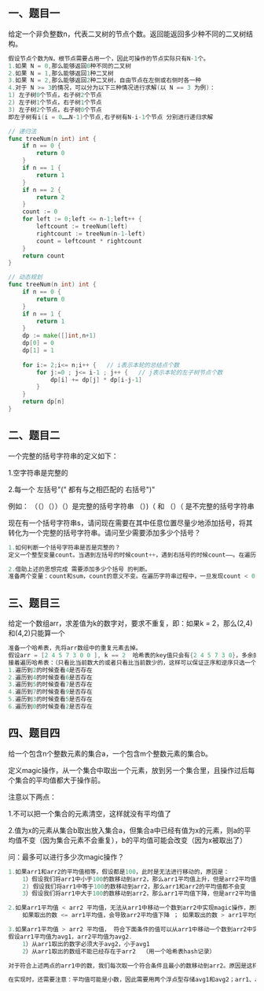 ## 一、题目一

给定一个非负整数n，代表二叉树的节点个数。返回能返回多少种不同的二叉树结构。

```go
假设节点个数为N，根节点需要占用一个，因此可操作的节点实际只有N-1个。
1.如果 N = 0,那么能够返回0种不同的二叉树
2.如果 N = 1,那么能够返回1种二叉树
3.如果 N = 2,那么能够返回2种二叉树，自由节点在左侧或右侧时各一种
4.对于 N >= 3的情况，可以分为以下三种情况进行求解(以 N == 3 为例)：
1) 左子树0个节点，右子树2个节点
2) 左子树1个节点，右子树1个节点
3) 左子树2个节点，右子树0个节点
即左子树有i(i = 0……N-1)个节点,右子树有N-i-1个节点 分别进行递归求解

// 递归法
func treeNum(n int) int {
    if n == 0 {
        return 0
    }
    if n == 1 {
        return 1
    }
    if n == 2 {
        return 2
    }
    count := 0
    for left := 0;left <= n-1;left++ {
        leftcount := treeNum(left)
        rightcount := treeNum(n-1-left)
        count = leftcount * rightcount
    }
    return count
}

// 动态规划
func treeNum(n int) int {
    if n == 0 {
        return 0
    }
    if n == 1 {
        return 1
    }
    dp := make([]int,n+1)
    dp[0] = 0
    dp[1] = 1
    
    for i:= 2;i<= n;i++ {   // i表示本轮的总结点个数
        for j:=0 ; j<= i-1 ; j++ {   // j表示本轮的左子树节点个数
            dp[i] += dp[j] * dp[i-j-1]
        } 
    }
    return dp[n]
}
```



## 二、题目二

一个完整的括号字符串的定义如下：

1.空字符串是完整的

2.每一个 左括号"(" 都有与之相匹配的 右括号")"

例如： （（）（））（）是完整的括号字符串     （）)（  和 （）（ 是不完整的括号字符串

现在有一个括号字符串s，请问现在需要在其中任意位置尽量少地添加括号，将其转化为一个完整的括号字符串。请问至少需要添加多少个括号？

```go
1.如何判断一个括号字符串是否是完整的？
定义一个整型变量count。当遇到左括号的时候count++，遇到右括号的时候count——。在遍历过程中，一旦发现count<0，则说明缺一个左括号"(",说明不完整 ; 当遍历完所有字符，若count ！=0 ，说明缺少右括号")",不完整。

2.借助上述的思想完成 需要添加多少个括号 的判断。
准备两个变量：count和sum，count的意义不变。在遍历字符串过程中，一旦发现count < 0,那么让sum++(sum用来统计缺少的左括号个数)，然后让count重新归零，继续向下遍历。遍历完成后，count的值就是缺少的右括号的个数。count+sum就是总共缺少的括号个数。
```



## 三、题目三

给定一个数组arr，求差值为k的数字对，要求不重复，即：如果k = 2，那么(2,4)和(4,2)只能算一个

```go
准备一个哈希表，先将arr数组中的重复元素去掉。
假设arr = [2 4 5 7 3 0 0 ], k == 2  哈希表的key值只会有{2 4 5 7 3 0}，多余的一个0被去掉了
接着遍历哈希表：（只看比当前数大的或者只看比当前数少的，这样可以保证正序和逆序只选一个）
1.遍历到2的时候查看4是否存在
2.遍历到4的时候查看6是否存在
3.遍历到5的时候查看7是否存在
4.遍历到7的时候查看9是否存在
5.遍历到3的时候查看5是否存在
6.遍历到0的时候查看2是否存在
```



## 四、题目四

给一个包含n个整数元素的集合a，一个包含m个整数元素的集合b。

定义magic操作，从一个集合中取出一个元素，放到另一个集合里，且操作过后每个集合的平均值都大于操作前。

注意以下两点：

1.不可以把一个集合的元素清空，这样就没有平均值了

2.值为x的元素从集合b取出放入集合a，但集合a中已经有值为x的元素，则a的平均值不变（因为集合元素不会重复），b的平均值可能会改变（因为x被取出了）

问：最多可以进行多少次magic操作？

```go
1.如果arr1和arr2的平均值相等，假设都是100，此时是无法进行移动的，原因是：
	1）假设我们将arr1中小于100的数移动到arr2，那么arr1平均值上升，但是arr2平均值下降
	2) 假设我们将arr1中等于100的数移动到arr2，那么arr1和arr2的平均值都不会变
	3）假设我们将arr1中大于100的数移动到arr2，那么arr1平均值下降，但是arr2平均值上升

2.如果arr1平均值 < arr2 平均值，无法从arr1中移动一个数到arr2中实现magic操作，原因是：
	如果取出的数 <= arr1平均值，会导致arr2平均值下降 ； 如果取出的数 > arr1平均值，不管arr2平均值是否变大，arr1平均值都是减小。因此不可实现magic操作

3.如果arr1平均值 > arr2 平均值， 符合下面条件的值可以从arr1中移动一个数到arr2中实现magic操作
假设arr1平均值为avg1，arr2平均值为avg2.
	1）从arr1取出的数字必须大于avg2，小于avg1
	2）从arr1取出的数组不能已经存在于arr2  （用一个哈希表hash记录）

对于符合上述两点的arr1中的数，我们每次取一个符合条件且最小的数移动到arr2。原因是这样可以最大程度拉大avg1和avg2的差距，增大arr1中可以实现magic操作的数据范围。	

在实现时，还需要注意：平均值可能是小数，因此需要用两个浮点型存储avg1和avg2；arr1、arr2、avg1和avg2、hash每一轮都要重新生成。且arr1需要进行排序
```

